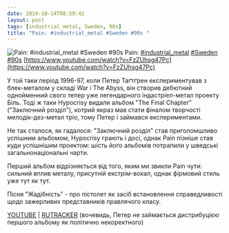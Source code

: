 ```yaml
---
date: 2019-10-14T08:59:42
layout: post
tags: [industrial_metal, Sweden, 90s]
title: "Pain: #industrial_metal #Sweden #90s "
---
```

![Pain: #industrial_metal #Sweden #90s ](https://i.ytimg.com/vi/FzZUhsg47Pc/hqdefault.jpg)
Pain: [#industrial_metal](/tags/#industrial_metal) [#Sweden](/tags/#Sweden) [#90s](/tags/#90s) [https://www.youtube.com/watch?v=FzZUhsg47Pc](https://www.youtube.com/watch?v=FzZUhsg47Pc)

У той таки період 1996-97, коли Петер Таґтґрен експериментував з блек-металом у складі War і The Abyss, він створив дебютний однойменний свого тепер уже легендарного індастріел-метал проекту Біль. Тоді ж таки Hypocrisy видали альбом &quot;The Final Chapter&quot; (&quot;Заключний розділ&quot;), котрий якраз мав стати фіналом творчості мелодік-дез-метал тріо, тому Петер і займався експериментами.

Не так сталося, як гадалося: &quot;Заключний розділ&quot; став приголомшливо успішним альбомом, Hypocrisy грають і досі, однак Pain пізніше став куди успішнішим проектом: шість його альбомів потрапили у шведські загальнонаціональні чарти.

Перший альбом відрізняється від того, яким ми звикли Pain чути: сильний вплив металу, присутній екстрім-вокал, однак фірмовий стиль уже тут як тут.

Пісня &quot;Жадібність&quot; - про пістолет як засіб встановлення справедливості щодо зажерливих представників правлячого класу.

[YOUTUBE](https://www.youtube.com/playlist?list=PLCeqflf6R2wCNkysIRSpA1TihJzcDqzf_) | [RUTRACKER](https://rutracker.org/forum/viewtopic.php?t=3979386) (вочевидь, Петер не займається дистрибуцією першого альбому як політично некоректного)